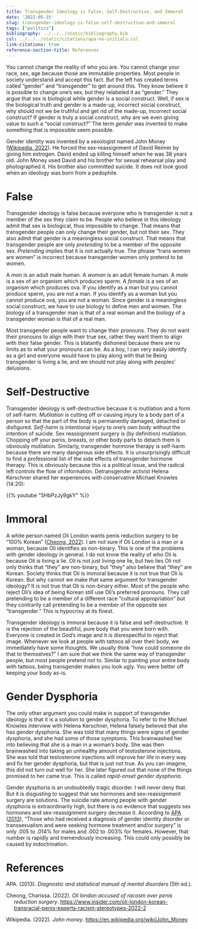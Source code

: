 ```yaml
---
title: Transgender Ideology is False, Self-Destructive, and Immoral
date: '2022-05-15'
slug: transgender-ideology-is-false-self-destructive-and-immoral
tags: ["politics"]
bibliography: ../../../static/bibliography.bib
csl: ../../../static/citations/apa-no-initials.csl
link-citations: true
reference-section-title: References
---
```


You cannot change the reality of who you are.
You cannot change your race, sex, age because those are immutable properties.
Most people in society understand and accept this fact.
But the left has created terms called “gender” and “transgender” to get around this.
They know believe it is possible to change one’s sex, but they relabeled it as “gender.”
They argue that sex is biological while gender is a social construct.
Well, if sex is the biological truth and gender is a made-up, incorrect social construct, why should not we be truthful and get rid of the made-up, incorrect social construct?
If gender is truly a social construct, why are we even giving value to such a “social construct?”
The term *gender* was invented to make something that is impossible seem possible.

Gender identity was invented by a sexologist named John Money ([Wikipedia, 2022](#ref-wikijohn-money)).
He forced the sex-reassignment of David Reimer by giving him estrogen.
David ended up killing himself when he was 38 years old.
John Money used David and his brother for sexual rehearsal play and photographed it.
His brother also committed suicide.
It does not look good when an ideology was born from a pedophile.

# False

Transgender ideology is false because everyone who is transgender is not a member of the sex they claim to be.
People who believe in this ideology admit that sex is biological, thus impossible to change.
That means that transgender people can only change their gender, but not their sex.
They also admit that gender is a meaningless social construct.
That means that transgender people are only *pretending* to be a member of the opposite sex.
*Pretending* implies that it is not actually true.
The phrase “trans women are women” is incorrect because transgender women only pretend to be women.

A *man* is an adult male human.
A *woman* is an adult female human.
A *male* is a sex of an organism which produces sperm.
A *female* is a sex of an organism which produces ova.
If you identify as a man but you cannot produce sperm, you are not a man.
If you identify as a woman but you cannot produce ova, you are not a woman.
Since gender is a meaningless social construct, we have to use biology to define men and women.
The biology of a transgender man is that of a real woman and the biology of a transgender woman is that of a real man.

Most transgender people want to change their pronouns.
They do not want their pronouns to align with their true sex, rather they want them to align with their false gender.
This is blatantly dishonest because there are no limits as to what your pronouns can be.
As a boy, I can very easily identify as a girl and everyone would have to play along with that lie
Being transgender is living a lie, and we should not play along with peoples’ delusions.

# Self-Destructive

Transgender ideology is self-destructive because it is mutilation and a form of self-harm.
*Mutilation* is cutting off or causing injury to a body part of a person so that the part of the body is permanently damaged, detached or disfigured.
*Self-harm* is intentional injury to one’s own body without the intention of suicide.
Sex reassignment surgery is (by definition) mutilation.
Chopping off your penis, breasts, or other body parts to detach them is obviously mutilation.
Similarly, transgender hormone therapy is self-harm because there are many dangerous side effects.
It is unsurprisingly difficult to find a professional list of the side effects of transgender hormone therapy.
This is obviously because this is a political issue, and the radical left controls the flow of information.
Detransgender activist Helena Kerschner shared her experiences with conservative Michael Knowles (14:20):

{{% youtube "5HbPzJy9gkY" %}}

# Immoral

A white person named Oli London wants penis reduction surgery to be “100% Korean” ([Cheong, 2022](#ref-white-korean)).
I am not sure if Oli London is a man or a woman, because Oli identifies as non-binary.
This is one of the problems with gender ideology in general.
I do not know the reality of who Oli is because Oli is living a lie.
Oli is not just living one lie, but two lies
Oli not only thinks that “they” are non-binary, but “they” also believe that “they” are Korean.
Society thinks that Oli is immoral because it is not true that Oli is Korean.
But why cannot we make that same argument for transgender ideology?
It is not true that Oli is non-binary either.
Most of the people who reject Oli’s idea of being Korean still use Oli’s preferred pronouns.
They call pretending to be a member of a different race “cultural appropriation” but they contrarily call pretending to be a member of the opposite sex “transgender.”
This is hypocrisy at its finest.

Transgender ideology is immoral because it is false and self-destructive.
It is the rejection of the beautiful, pure body that you were born with.
Everyone is created in God’s image and it is disrespectful to reject that image.
Whenever we look at people with tattoos all over their body, we immediately have some thoughts.
We usually think “how could someone do that to themselves?”
I am sure that we think the same way of transgender people, but most people pretend not to.
Similar to painting your entire body with tattoos, being transgender makes you look ugly.
You were better off keeping your body as-is.

# Gender Dysphoria

The only other argument you could make in support of transgender ideology is that it is a solution to gender dysphoria.
To refer to the Michael Knowles interview with Helena Kerschner, Helena falsely believed that she has gender dysphoria.
She was told that many things were signs of gender dysphoria, and she had some of those symptoms.
This brainwashed her into believing that she is a man in a woman’s body.
She was then brainwashed into taking an unhealthy amount of testosterone injections.
She was told that testosterone injections will improve her life in every way and fix her gender dysphoria, but that is just not true.
As you can imagine, this did not turn out well for her.
She later figured out that none of the things promised to her came true.
This is called *rapid-onset gender dysphoria*.

Gender dysphoria is an undoubtedly tragic disorder.
I will never deny that.
But it is disgusting to suggest that sex hormones and sex-reassignment surgery are solutions.
The suicide rate among people with gender dysphoria is extraordinarily high, but there is no evidence that suggests sex hormones and sex-reassignment surgery decrease it.
According to [APA](#ref-mental-disorders) ([2013](#ref-mental-disorders)), “Those who had received a diagnosis of gender identity disorder or transsexualism and were seeking hormone treatment and/or surgery” is only .005 to .014% for males and .002 to .003% for females.
However, that number is rapidly and tremendously increasing.
This could only possibly be caused by indoctrination.

# References

<div id="refs" class="references csl-bib-body hanging-indent" line-spacing="2">

<div id="ref-mental-disorders" class="csl-entry">

APA. (2013). *Diagnostic and statistical manual of mental disorders* (5th ed.).

</div>

<div id="ref-white-korean" class="csl-entry">

Cheong, Charissa. (2022). *Oli london accused of racosm over penis reduction surgery*. <https://www.insider.com/oli-london-korean-transracial-penis-experts-racism-stereotypes-2022-2>

</div>

<div id="ref-wikijohn-money" class="csl-entry">

Wikipedia. (2022). *John money*. <https://en.wikipedia.org/wiki/John_Money>

</div>

</div>
